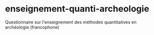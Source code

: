 # enseignement-quanti-archeologie
Questionnaire sur l'enseignement des méthodes quantitatives en archéologie (francophone)
